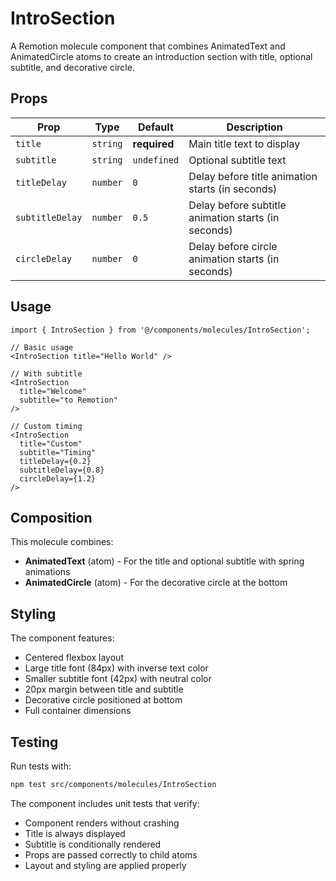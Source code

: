 # IntroSection

A Remotion molecule component that combines AnimatedText and AnimatedCircle atoms to create an introduction section with title, optional subtitle, and decorative circle.

## Props

| Prop | Type | Default | Description |
|------|------|---------|-------------|
| `title` | `string` | **required** | Main title text to display |
| `subtitle` | `string` | `undefined` | Optional subtitle text |
| `titleDelay` | `number` | `0` | Delay before title animation starts (in seconds) |
| `subtitleDelay` | `number` | `0.5` | Delay before subtitle animation starts (in seconds) |
| `circleDelay` | `number` | `0` | Delay before circle animation starts (in seconds) |

## Usage

```tsx
import { IntroSection } from '@/components/molecules/IntroSection';

// Basic usage
<IntroSection title="Hello World" />

// With subtitle
<IntroSection 
  title="Welcome" 
  subtitle="to Remotion"
/>

// Custom timing
<IntroSection 
  title="Custom"
  subtitle="Timing"
  titleDelay={0.2}
  subtitleDelay={0.8}
  circleDelay={1.2}
/>
```

## Composition

This molecule combines:
- **AnimatedText** (atom) - For the title and optional subtitle with spring animations
- **AnimatedCircle** (atom) - For the decorative circle at the bottom

## Styling

The component features:
- Centered flexbox layout
- Large title font (84px) with inverse text color
- Smaller subtitle font (42px) with neutral color
- 20px margin between title and subtitle
- Decorative circle positioned at bottom
- Full container dimensions

## Testing

Run tests with:
```bash
npm test src/components/molecules/IntroSection
```

The component includes unit tests that verify:
- Component renders without crashing
- Title is always displayed
- Subtitle is conditionally rendered
- Props are passed correctly to child atoms
- Layout and styling are applied properly 